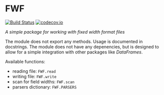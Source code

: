 FWF
===

[![Build Status](https://travis-ci.org/bkamins/FWF.jl.svg?branch=master)](https://travis-ci.org/bkamins/FWF.jl)
[![codecov.io](http://codecov.io/github/bkamins/FWF.jl/coverage.svg?branch=master)](http://codecov.io/github/bkamins/FWF.jl?branch=master)

*A simple package for working with fixed width format files*

The module does not export any methods. Usage is documented in docstrings.
The module does not have any depenencies, but is designed to allow for a simple
integration with other packages like *DataFrames*.

Available functions:
* reading file: `FWF.read`
* writing file: `FWF.write`
* scan for field widths: `FWF.scan`
* parsers dictionary: `FWF.PARSERS`

